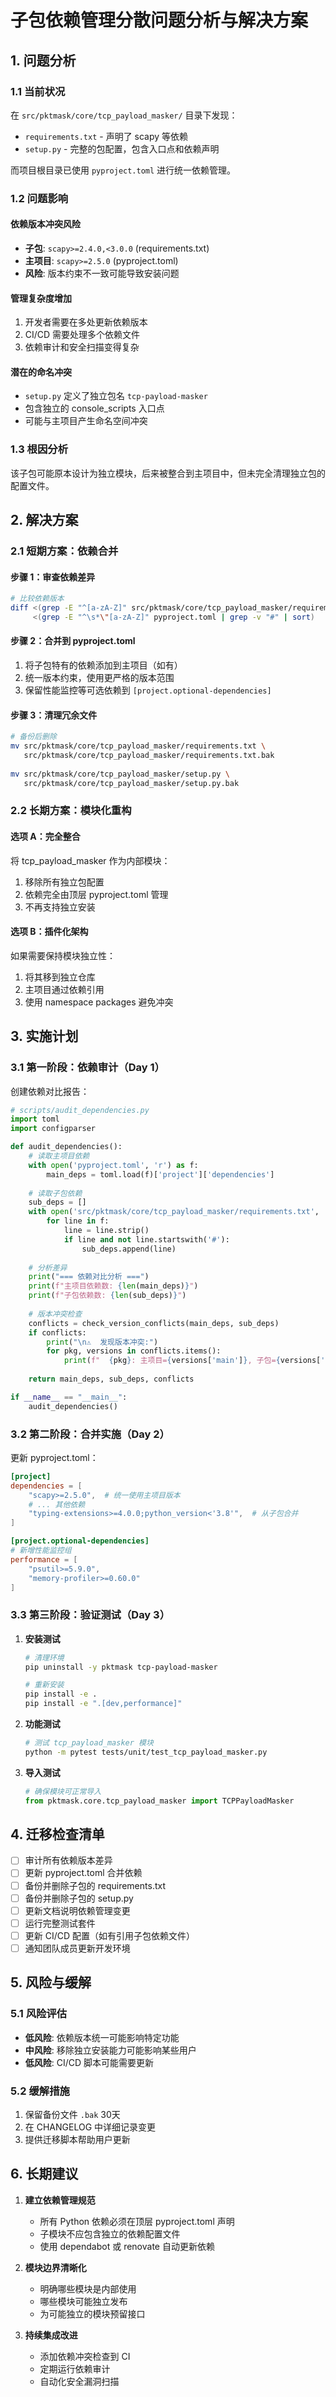 # 子包依赖管理分散问题分析与解决方案

## 1. 问题分析

### 1.1 当前状况
在 `src/pktmask/core/tcp_payload_masker/` 目录下发现：
- `requirements.txt` - 声明了 scapy 等依赖
- `setup.py` - 完整的包配置，包含入口点和依赖声明

而项目根目录已使用 `pyproject.toml` 进行统一依赖管理。

### 1.2 问题影响

#### 依赖版本冲突风险
- **子包**: `scapy>=2.4.0,<3.0.0` (requirements.txt)
- **主项目**: `scapy>=2.5.0` (pyproject.toml)
- **风险**: 版本约束不一致可能导致安装问题

#### 管理复杂度增加
1. 开发者需要在多处更新依赖版本
2. CI/CD 需要处理多个依赖文件
3. 依赖审计和安全扫描变得复杂

#### 潜在的命名冲突
- `setup.py` 定义了独立包名 `tcp-payload-masker`
- 包含独立的 console_scripts 入口点
- 可能与主项目产生命名空间冲突

### 1.3 根因分析
该子包可能原本设计为独立模块，后来被整合到主项目中，但未完全清理独立包的配置文件。

## 2. 解决方案

### 2.1 短期方案：依赖合并

#### 步骤 1：审查依赖差异
```bash
# 比较依赖版本
diff <(grep -E "^[a-zA-Z]" src/pktmask/core/tcp_payload_masker/requirements.txt | sort) \
     <(grep -E "^\s*\"[a-zA-Z]" pyproject.toml | grep -v "#" | sort)
```

#### 步骤 2：合并到 pyproject.toml
1. 将子包特有的依赖添加到主项目（如有）
2. 统一版本约束，使用更严格的版本范围
3. 保留性能监控等可选依赖到 `[project.optional-dependencies]`

#### 步骤 3：清理冗余文件
```bash
# 备份后删除
mv src/pktmask/core/tcp_payload_masker/requirements.txt \
   src/pktmask/core/tcp_payload_masker/requirements.txt.bak
   
mv src/pktmask/core/tcp_payload_masker/setup.py \
   src/pktmask/core/tcp_payload_masker/setup.py.bak
```

### 2.2 长期方案：模块化重构

#### 选项 A：完全整合
将 tcp_payload_masker 作为内部模块：
1. 移除所有独立包配置
2. 依赖完全由顶层 pyproject.toml 管理
3. 不再支持独立安装

#### 选项 B：插件化架构
如果需要保持模块独立性：
1. 将其移到独立仓库
2. 主项目通过依赖引用
3. 使用 namespace packages 避免冲突

## 3. 实施计划

### 3.1 第一阶段：依赖审计（Day 1）

创建依赖对比报告：

```python
# scripts/audit_dependencies.py
import toml
import configparser

def audit_dependencies():
    # 读取主项目依赖
    with open('pyproject.toml', 'r') as f:
        main_deps = toml.load(f)['project']['dependencies']
    
    # 读取子包依赖
    sub_deps = []
    with open('src/pktmask/core/tcp_payload_masker/requirements.txt', 'r') as f:
        for line in f:
            line = line.strip()
            if line and not line.startswith('#'):
                sub_deps.append(line)
    
    # 分析差异
    print("=== 依赖对比分析 ===")
    print(f"主项目依赖数: {len(main_deps)}")
    print(f"子包依赖数: {len(sub_deps)}")
    
    # 版本冲突检查
    conflicts = check_version_conflicts(main_deps, sub_deps)
    if conflicts:
        print("\n⚠️  发现版本冲突:")
        for pkg, versions in conflicts.items():
            print(f"  {pkg}: 主项目={versions['main']}, 子包={versions['sub']}")
    
    return main_deps, sub_deps, conflicts

if __name__ == "__main__":
    audit_dependencies()
```

### 3.2 第二阶段：合并实施（Day 2）

更新 pyproject.toml：

```toml
[project]
dependencies = [
    "scapy>=2.5.0",  # 统一使用主项目版本
    # ... 其他依赖
    "typing-extensions>=4.0.0;python_version<'3.8'",  # 从子包合并
]

[project.optional-dependencies]
# 新增性能监控组
performance = [
    "psutil>=5.9.0",
    "memory-profiler>=0.60.0"
]
```

### 3.3 第三阶段：验证测试（Day 3）

1. **安装测试**
   ```bash
   # 清理环境
   pip uninstall -y pktmask tcp-payload-masker
   
   # 重新安装
   pip install -e .
   pip install -e ".[dev,performance]"
   ```

2. **功能测试**
   ```bash
   # 测试 tcp_payload_masker 模块
   python -m pytest tests/unit/test_tcp_payload_masker.py
   ```

3. **导入测试**
   ```python
   # 确保模块可正常导入
   from pktmask.core.tcp_payload_masker import TCPPayloadMasker
   ```

## 4. 迁移检查清单

- [ ] 审计所有依赖版本差异
- [ ] 更新 pyproject.toml 合并依赖
- [ ] 备份并删除子包的 requirements.txt
- [ ] 备份并删除子包的 setup.py
- [ ] 更新文档说明依赖管理变更
- [ ] 运行完整测试套件
- [ ] 更新 CI/CD 配置（如有引用子包依赖文件）
- [ ] 通知团队成员更新开发环境

## 5. 风险与缓解

### 5.1 风险评估
- **低风险**: 依赖版本统一可能影响特定功能
- **中风险**: 移除独立安装能力可能影响某些用户
- **低风险**: CI/CD 脚本可能需要更新

### 5.2 缓解措施
1. 保留备份文件 `.bak` 30天
2. 在 CHANGELOG 中详细记录变更
3. 提供迁移脚本帮助用户更新

## 6. 长期建议

1. **建立依赖管理规范**
   - 所有 Python 依赖必须在顶层 pyproject.toml 声明
   - 子模块不应包含独立的依赖配置文件
   - 使用 dependabot 或 renovate 自动更新依赖

2. **模块边界清晰化**
   - 明确哪些模块是内部使用
   - 哪些模块可能独立发布
   - 为可能独立的模块预留接口

3. **持续集成改进**
   - 添加依赖冲突检查到 CI
   - 定期运行依赖审计
   - 自动化安全漏洞扫描
